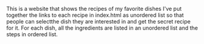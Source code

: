This is a website that shows the recipes of my favorite dishes
I've put together the links to each recipe in index.html as unordered list so that people can selectthe dish they are interested in and get the secret recipe for it.
For each dish, all the ingredients are listed in an unordered list and the steps in ordered list.
